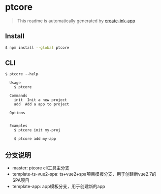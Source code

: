 # ptcore

> This readme is automatically generated by [create-ink-app](https://github.com/vadimdemedes/create-ink-app)

## Install

```bash
$ npm install --global ptcore
```

## CLI

```
$ ptcore --help

  Usage
    $ ptcore

  Commands
	init  Init a new project
	add  Add a app to project

  Options


  Examples
    $ ptcore init my-proj

    $ ptcore add my-app
```

## 分支说明

- master: ptcore cli工具主分支
- template-ts-vue2-spa: ts+vue2+spa项目模板分支，用于创建新vue2.7的SPA项目
- template-app: app模板分支，用于创建新的app
